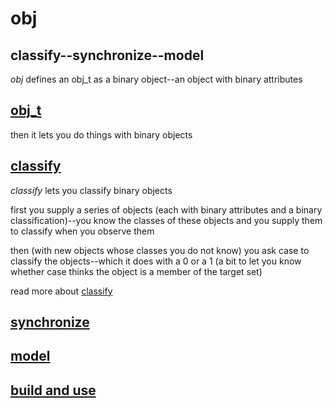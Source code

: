 # obj

## classify--synchronize--model

*obj* defines an obj_t as a binary object--an object with binary attributes

## [obj_t](OBJ.md)

then it lets you do things with binary objects

## [classify](CLASS.md)

*classify* lets you classify binary objects

first you supply a series of objects (each with binary attributes and a binary classification)--you know the classes of these objects and you supply them to classify when you observe them

then (with new objects whose classes you do not know) you ask case to classify the objects--which it does with a 0 or a 1 (a bit to let you know whether case thinks the object is a member of the target set)

read more about [classify](CLASS.md)

## [synchronize](SYNC.md)

## [model](MODEL.md)

## [build and use](BUILD.md)
